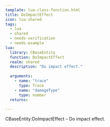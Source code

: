 ```yaml
---
template: lua-class-function.html
title: DoImpactEffect
icon: lua-shared
tags:
  - lua
  - shared
  - needs-verification
  - needs-example
lua:
  library: CBaseEntity
  function: DoImpactEffect
  realm: shared
  description: "Do impact effect."
  
  arguments:
    - name: "trace"
      type: Trace
    - name: "damageType"
      type: number
  returns:
    
---
```


<div class="lua__search__keywords">
CBaseEntity:DoImpactEffect &#x2013; Do impact effect.
</div>
